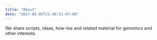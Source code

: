 ```yaml
---
title: "About"
date: "2017-05-05T21:48:51-07:00"
---
```


We share scripts, ideas, how-tos and related material for genomics and other interests.

